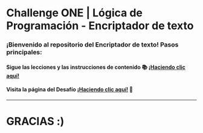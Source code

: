 # Challenge ONE | Lógica de Programación - Encriptador de texto


### ¡Bienvenido al repositorio del Encriptador de texto! Pasos principales:

#### Sigue las lecciones y las instrucciones de contenido 📚 [¡Haciendo clic aquí!](https://app.aluracursos.com/dashboard)
#### Visita la página del Desafío [¡Haciendo clic aquí!](https://app.aluracursos.com/course/challenge-encriptador-texto/task/88299) 📃
---
### <h1>GRACIAS :)</h1>

